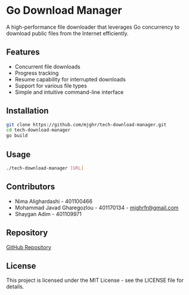 # Go Download Manager

A high-performance file downloader that leverages Go concurrency to download public files from the Internet efficiently.

## Features

- Concurrent file downloads
- Progress tracking
- Resume capability for interrupted downloads
- Support for various file types
- Simple and intuitive command-line interface

## Installation

```bash
git clone https://github.com/mjghr/tech-download-manager.git
cd tech-download-manager
go build
```

## Usage

```bash
./tech-download-manager [URL]
```

## Contributors

- Nima Alighardashi - 401100466
- Mohammad Javad Gharegozlou - 401170134 - mjghrfr@gmail.com
- Shaygan Adim - 401109971

## Repository

[GitHub Repository](https://github.com/mjghr/tech-download-manager)

## License

This project is licensed under the MIT License - see the LICENSE file for details.
